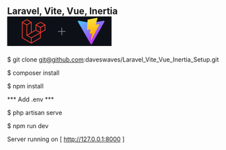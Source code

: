 ## Laravel, Vite, Vue, Inertia <img src="readme.png" alt="Logo">

$ git clone git@github.com:daveswaves/Laravel_Vite_Vue_Inertia_Setup.git

$ composer install

$ npm install

*** Add .env ***

$ php artisan serve

$ npm run dev

Server running on [ http://127.0.0.1:8000 ]
